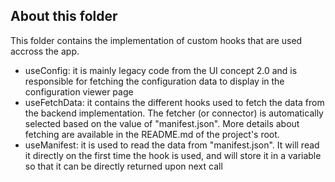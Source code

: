 ## About this folder

This folder contains the implementation of custom hooks that are used accross the app. 
- useConfig: it is mainly legacy code from the UI concept 2.0 and is responsible for fetching the configuration data to display in the configuration viewer page
- useFetchData: it contains the different hooks used to fetch the data from the backend implementation. The fetcher (or connector) is automatically selected based on the value of "manifest.json". More details about fetching are available in the README.md of the project's root.
- useManifest: it is used to read the data from "manifest.json". It will read it directly on the first time the hook is used, and will store it in a variable so that it can be directly returned upon next call